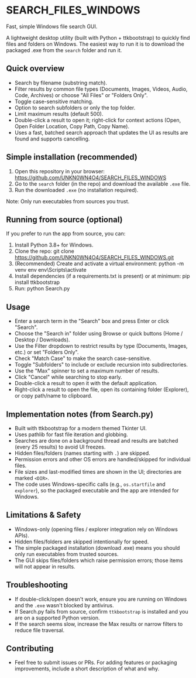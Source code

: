 # SEARCH_FILES_WINDOWS

Fast, simple Windows file search GUI.

A lightweight desktop utility (built with Python + ttkbootstrap) to quickly find files and folders on Windows. The easiest way to run it is to download the packaged .exe from the `search` folder and run it.

## Quick overview

- Search by filename (substring match).
- Filter results by common file types (Documents, Images, Videos, Audio, Code, Archives) or choose "All Files" or "Folders Only".
- Toggle case-sensitive matching.
- Option to search subfolders or only the top folder.
- Limit maximum results (default 500).
- Double-click a result to open it; right-click for context actions (Open, Open Folder Location, Copy Path, Copy Name).
- Uses a fast, batched search approach that updates the UI as results are found and supports cancelling.

## Simple installation (recommended)

1. Open this repository in your browser: https://github.com/UNKN0WN4O4/SEARCH_FILES_WINDOWS
2. Go to the `search` folder (in the repo) and download the available `.exe` file.
3. Run the downloaded `.exe` (no installation required).

Note: Only run executables from sources you trust.

## Running from source (optional)

If you prefer to run the app from source, you can:

1. Install Python 3.8+ for Windows.
2. Clone the repo:
   git clone https://github.com/UNKN0WN4O4/SEARCH_FILES_WINDOWS.git
3. (Recommended) Create and activate a virtual environment:
   python -m venv env
   env\Scripts\activate
4. Install dependencies (if a requirements.txt is present) or at minimum:
   pip install ttkbootstrap
5. Run:
   python Search.py

## Usage

- Enter a search term in the "Search" box and press Enter or click "Search".
- Choose the "Search in" folder using Browse or quick buttons (Home / Desktop / Downloads).
- Use the Filter dropdown to restrict results by type (Documents, Images, etc.) or set "Folders Only".
- Check "Match Case" to make the search case-sensitive.
- Toggle "Subfolders" to include or exclude recursion into subdirectories.
- Use the "Max" spinner to set a maximum number of results.
- Click "Cancel" while searching to stop early.
- Double-click a result to open it with the default application.
- Right-click a result to open the file, open its containing folder (Explorer), or copy path/name to clipboard.

## Implementation notes (from Search.py)

- Built with ttkbootstrap for a modern themed Tkinter UI.
- Uses pathlib for fast file iteration and globbing.
- Searches are done on a background thread and results are batched (every 25 results) to avoid UI freezes.
- Hidden files/folders (names starting with `.`) are skipped.
- Permission errors and other OS errors are handled/skipped for individual files.
- File sizes and last-modified times are shown in the UI; directories are marked `<DIR>`.
- The code uses Windows-specific calls (e.g., `os.startfile` and `explorer`), so the packaged executable and the app are intended for Windows.

## Limitations & Safety

- Windows-only (opening files / explorer integration rely on Windows APIs).
- Hidden files/folders are skipped intentionally for speed.
- The simple packaged installation (download .exe) means you should only run executables from trusted sources.
- The GUI skips files/folders which raise permission errors; those items will not appear in results.

## Troubleshooting

- If double-click/open doesn't work, ensure you are running on Windows and the `.exe` wasn't blocked by antivirus.
- If Search.py fails from source, confirm `ttkbootstrap` is installed and you are on a supported Python version.
- If the search seems slow, increase the Max results or narrow filters to reduce file traversal.

## Contributing

- Feel free to submit issues or PRs. For adding features or packaging improvements, include a short description of what and why.
